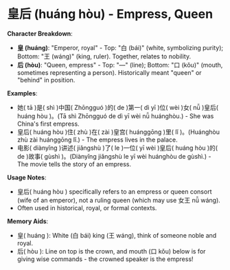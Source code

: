 # **皇后 (huáng hòu) - Empress, Queen**

**Character Breakdown**:  
- **皇 (huáng)**: "Emperor, royal" - Top: "白 (bái)" (white, symbolizing purity); Bottom: "王 (wáng)" (king, ruler). Together, relates to nobility.  
- **后 (hòu)**: "Queen, empress" - Top: "―" (line); Bottom: "口 (kǒu)" (mouth, sometimes representing a person). Historically meant "queen" or "behind" in position.

**Examples**:  
- 她( tā )是( shì )中国( Zhōngguó )的( de )第一( dì yī )位( wèi )女( nǚ )皇后( huáng hòu )。(Tā shì Zhōngguó de dì yī wèi nǚ huánghòu.) - She was China's first empress.  
- 皇后( huáng hòu )住( zhù )在( zài )皇宫( huánggōng )里( lǐ )。(Huánghòu zhù zài huánggōng lǐ.) - The empress lives in the palace.  
- 电影( diànyǐng )讲述( jiǎngshù )了( le )一位( yī wèi )皇后( huáng hòu )的( de )故事( gùshì )。(Diànyǐng jiǎngshù le yī wèi huánghòu de gùshì.) - The movie tells the story of an empress.

**Usage Notes**:  
- 皇后( huáng hòu ) specifically refers to an empress or queen consort (wife of an emperor), not a ruling queen (which may use 女王 nǚ wáng).  
- Often used in historical, royal, or formal contexts.

**Memory Aids**:  
- 皇( huáng ): White (白 bái) king (王 wáng), think of someone noble and royal.  
- 后( hòu ): Line on top is the crown, and mouth (口 kǒu) below is for giving wise commands - the crowned speaker is the empress!